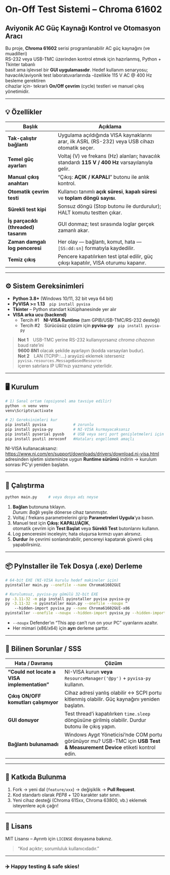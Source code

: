 
# On-Off Test Sistemi – **Chroma 61602**  
Aviyonik AC Güç Kaynağı Kontrol ve Otomasyon Aracı
---

Bu proje, **Chroma 61602** serisi programlanabilir AC güç kaynağını (ve muadilleri)  
RS-232 veya USB-TMC üzerinden kontrol etmek için hazırlanmış, Python + Tkinter tabanlı  
basit ama işlevsel bir **GUI uygulamasıdır**. Hedef kullanım senaryosu;  
havacılık/aviyonik test laboratuvarlarında -özellikle 115 V AC @ 400 Hz besleme gerektiren  
cihazlar için- tekrarlı **On/Off çevrim** (cycle) testleri ve manuel çıkış yönetimidir.

---

## 💡 Özellikler
| Başlık | Açıklama |
|---|---|
| **Tak-çalıştır bağlantı** | Uygulama açıldığında VISA kaynaklarını arar, ilk ASRL (RS-232) veya USB cihazı otomatik seçer. |
| **Temel güç ayarları** | Voltaj (V) ve frekans (Hz) alanları; havacılık standardı **115 V / 400 Hz** varsayılanıyla gelir. |
| **Manual çıkış anahtarı** | “Çıkış: **AÇIK / KAPALI**” butonu ile anlık kontrol. |
| **Otomatik çevrim testi** | Kullanıcı tanımlı **açık süresi**, **kapalı süresi** ve **toplam döngü sayısı**. |
| **Sürekli test kipi** | Sonsuz döngü (Stop butonu ile durdurulur); HALT komutu testten çıkar. |
| **İş parçacıklı (threaded) tasarım** | GUI donmaz; test sırasında loglar gerçek zamanlı akar. |
| **Zaman damgalı log penceresi** | Her olay — bağlantı, komut, hata — `[SS:dd:sn]` formatıyla kaydedilir. |
| **Temiz çıkış** | Pencere kapatılırken test iptal edilir, güç çıkışı kapatılır, VISA oturumu kapanır. |

---

## ⚙️ Sistem Gereksinimleri
* **Python 3.8+** (Windows 10/11, 32 bit veya 64 bit)  
* **PyVISA >= 1.13** `pip install pyvisa`  
* **Tkinter** – Python standart kütüphanesinde yer alır  
* **VISA arka ucu (backend)**  
  * Tercih #1 **NI-VISA Runtime** (tam GPIB/USB-TMC/RS-232 desteği)  
  * Tercih #2 Sürücüsüz çözüm için **pyvisa-py** `pip install pyvisa-py`

> **Not 1** USB-TMC yerine RS-232 kullanıyorsanız _chroma cihazının_ baud rate’ini  
> **9600 8N1** olacak şekilde ayarlayın (kodda varsayılan budur).  
> **Not 2** LAN (TCPIP::…) arayüzü eklemek isterseniz `pyvisa.resources.MessageBasedResource`  
> içeren satırlara IP URI’nızı yazmanız yeterlidir.

---

## 🖥️ Kurulum

```bash
# 1) Sanal ortam (opsiyonel ama tavsiye edilir)
python -m venv venv
venv\Scripts\activate

# 2) Gereksinimleri kur
pip install pyvisa            # zorunlu
pip install pyvisa-py         # NI-VISA kurmayacaksanız
pip install pyserial pyusb    # USB veya seri port genişletmeleri için gerekebilir
pip install psutil zeroconf   #Hataları engellemek amaçlı
```

NI-VISA kullanacaksanız:  
<https://www.ni.com/en/support/downloads/drivers/download.ni-visa.html> adresinden
işletim sisteminize uygun **Runtime sürümü** indirin → kurulum sonrası PC’yi yeniden başlatın.

---

## 🚀 Çalıştırma

```bash
python main.py     # veya dosya adı neyse
```

1. **Bağlan** butonuna tıklayın.  
   *Durum: Bağlı* yeşile dönerse cihaz tanınmıştır.  
2. Voltaj / frekans parametrelerini girip **Parametreleri Uygula**‘ya basın.  
3. Manuel test için **Çıkış: KAPALI/AÇIK**,  
   otomatik çevrim için **Test Başlat** veya **Sürekli Test** butonlarını kullanın.  
4. Log penceresini inceleyin; hata oluşursa kırmızı uyarı alırsınız.  
5. **Durdur** ile çevrimi sonlandırabilir, pencereyi kapatarak güvenli çıkış yapabilirsiniz.

---

## 📦 PyInstaller ile Tek Dosya (.exe) Derleme

```bash
# 64-bit EXE (NI-VISA kurulu hedef makineler için)
pyinstaller main.py --onefile --name Chroma61602GUI

# Kurulumsuz, pyvisa-py gömülü 32-bit EXE
py -3.11-32 -m pip install pyinstaller pyvisa pyvisa-py
py -3.11-32 -m pyinstaller main.py --onefile --noupx ^
    --hidden-import pyvisa_py --name Chroma61602GUI-x86
pyinstaller --onefile --noupx --hidden-import pyvisa_py --hidden-import serial.tools.list_ports --hidden-import pyserial --hidden-import psutil --hidden-import zeroconf --windowed --name Chroma61602GUI
```

* `--noupx` Defender’ın “This app can’t run on your PC” uyarılarını azaltır.  
* Her mimari (x86/x64) için **ayrı** derleme şarttır.  

---

## 🐞 Bilinen Sorunlar / SSS

| Hata / Davranış | Çözüm |
|---|---|
| **“Could not locate a VISA implementation”** | NI-VISA kurun **veya** `ResourceManager('@py')` + `pyvisa-py` kullanın. |
| **Çıkış ON/OFF komutları çalışmıyor** | Cihaz adresi yanlış olabilir ↔ SCPI portu kitlenmiş olabilir. Güç kaynağını yeniden başlatın. |
| **GUI donuyor** | Test thread’i kapatılırken `time.sleep` döngüsüne girilmiş olabilir. Durdur butonu ile çıkış yapın. |
| **Bağlantı bulunamadı** | Windows Aygıt Yöneticisi’nde COM portu görünüyor mu? USB-TMC için **USB Test & Measurement Device** etiketi kontrol edin. |

---

## 🤝 Katkıda Bulunma

1. Fork → yeni dal (`feature/xxx`) → değişiklik → **Pull Request**.  
2. Kod standartı olarak *PEP8* + 120 karakter satır sınırı.  
3. Yeni cihaz desteği (Chroma 615xx, Chroma 63800, vb.) eklemek isteyenlere açık çağrı!

---

## 📜 Lisans

MIT Lisansı – Ayrıntı için `LICENSE` dosyasına bakınız.  
> “Kod açıktır; sorumluluk kullanıcıdadır.”

---

### ✈️ Happy testing & safe skies!
